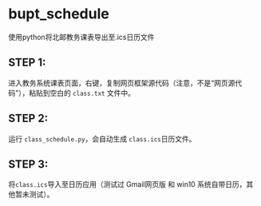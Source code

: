 # bupt_schedule
使用python将北邮教务课表导出至.ics日历文件
## STEP 1:
进入教务系统课表页面，右键，复制网页框架源代码（注意，不是“网页源代码”），粘贴到空白的 ```class.txt``` 文件中。
## STEP 2:
运行 ```class_schedule.py```，会自动生成 ```class.ics```日历文件。
## STEP 3:
将```class.ics```导入至日历应用（测试过 Gmail网页版 和 win10 系统自带日历，其他暂未测试）。
